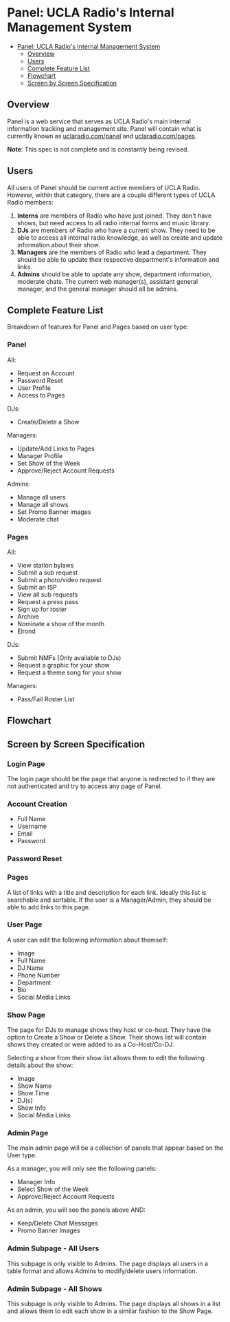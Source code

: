 # Panel: UCLA Radio's Internal Management System

<!-- TOC -->

* [Panel: UCLA Radio's Internal Management System](#panel-ucla-radios-internal-management-system)
  * [Overview](#overview)
  * [Users](#users)
  * [Complete Feature List](#complete-feature-list)
  * [Flowchart](#flowchart)
  * [Screen by Screen Specification](#screen-by-screen-specification)

<!-- /TOC -->

## Overview

Panel is a web service that serves as UCLA Radio's main internal information tracking and management site. Panel will contain what is currently known as [uclaradio.com/panel](https://uclaradio.com/panel) and [uclaradio.com/pages](https://uclaradio.com/pages).

**Note**: This spec is not complete and is constantly being revised.

## Users

All users of Panel should be current active members of UCLA Radio. However, within that category, there are a couple different types of UCLA Radio members:

1. **Interns** are members of Radio who have just joined. They don't have shows, but need access to all radio internal forms and music library.
2. **DJs** are members of Radio who have a current show. They need to be able to access all internal radio knowledge, as well as create and update information about their show.
3. **Managers** are the members of Radio who lead a department. They should be able to update their respective department's information and links.
4. **Admins** should be able to update any show, department information, moderate chats. The current web manager(s), assistant general manager, and the general manager should all be admins.

## Complete Feature List
Breakdown of features for Panel and Pages based on user type: 

### Panel
All:
* Request an Account
* Password Reset
* User Profile
* Access to Pages

DJs:
* Create/Delete a Show

Managers:
* Update/Add Links to Pages
* Manager Profile
* Set Show of the Week
* Approve/Reject Account Requests

Admins:
* Manage all users
* Manage all shows
* Set Promo Banner images
* Moderate chat

### Pages
All:
* View station bylaws
* Submit a sub request
* Submit a photo/video request
* Submit an ISP
* View all sub requests
* Request a press pass
* Sign up for roster
* Archive
* Nominate a show of the month
* Elrond

DJs:
* Submit NMFs (Only available to DJs)
* Request a graphic for your show
* Request a theme song for your show

Managers:
* Pass/Fail Roster List

## Flowchart

## Screen by Screen Specification

### Login Page
The login page should be the page that anyone is redirected to if they are not authenticated and try to access any page of Panel.

### Account Creation
* Full Name
* Username
* Email
* Password

### Password Reset

### Pages
A list of links with a title and description for each link. Ideally this list is searchable and sortable. If the user is a Manager/Admin, they should be able to add links to this page. 

### User Page
A user can edit the following information about themself: 
* Image
* Full Name
* DJ Name
* Phone Number
* Department
* Bio
* Social Media Links

### Show Page
The page for DJs to manage shows they host or co-host. They have the option to Create a Show or Delete a Show. Their shows list will contain shows they created or were added to as a Co-Host/Co-DJ. 

Selecting a show from their show list allows them to edit the following details about the show: 
* Image
* Show Name
* Show Time
* DJ(s)
* Show Info
* Social Media Links

### Admin Page
The main admin page will be a collection of panels that appear based on the User type. 

As a manager, you will only see the following panels:
* Manager Info
* Select Show of the Week
* Approve/Reject Account Requests

As an admin, you will see the panels above AND:
* Keep/Delete Chat Messages
* Promo Banner Images

### Admin Subpage - All Users
This subpage is only visible to Admins. The page displays all users in a table format and allows Admins to modify/delete users information.

### Admin Subpage - All Shows
This subpage is only visible to Admins. The page displays all shows in a list and allows them to edit each show in a similar fashion to the Show Page. 
